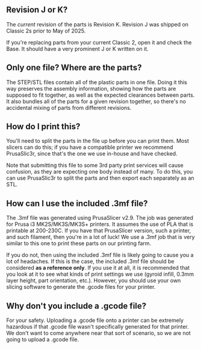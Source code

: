 ## Revision J or K?

The *current* revision of the parts is Revision K. Revision J was shipped on Classic 2s prior to May of 2025.

If you're replacing parts from your current Classic 2, open it and check the Base. It should have a very prominent J or K written on it.

## Only one file? Where are the parts?

The STEP/STL files contain all of the plastic parts in one file. Doing it this way preserves the assembly information, showing how the parts are supposed to fit together, as well as the expected clearances between parts. It also bundles all of the parts for a given revision together, so there's no accidental mixing of parts from different revisions.

## How do I print this?

You'll need to split the parts in the file up before you can print them. Most slicers can do this; if you have a compatible printer we recommend PrusaSlic3r, since that's the one we use in-house and have checked.

Note that submitting this file to some 3rd party print services will cause confusion, as they are expecting one body instead of many. To do this, you can use PrusaSlic3r to split the parts and then export each separately as an STL.

## How can I use the included .3mf file?

The .3mf file was generated using PrusaSlicer v2.9. The job was generated for Prusa i3 MK2S/MK3S/MK3S+ printers. It assumes the use of PLA that is printable at 200-230C. If you have that PrusaSlicer version, such a printer, and such filament, then you're in a lot of luck! We use a .3mf job that is very similar to this one to print these parts on our printing farm.

If you do not, then using the included .3mf file is likely going to cause you a lot of headaches. If this is the case, the included .3mf file should be considered **as a reference only**. If you use it at all, it is recommended that you look at it to see what kinds of print settings we use (gyroid infill, 0.3mm layer height, part orientation, etc.). However, you should use your own slicing software to generate the .gcode files for your printer.

## Why don't you include a .gcode file?

For your safety. Uploading a .gcode file onto a printer can be extremely hazardous if that .gcode file wasn't specifically generated for that printer. We don't want to come anywhere near that sort of scenario, so we are not going to upload a .gcode file.